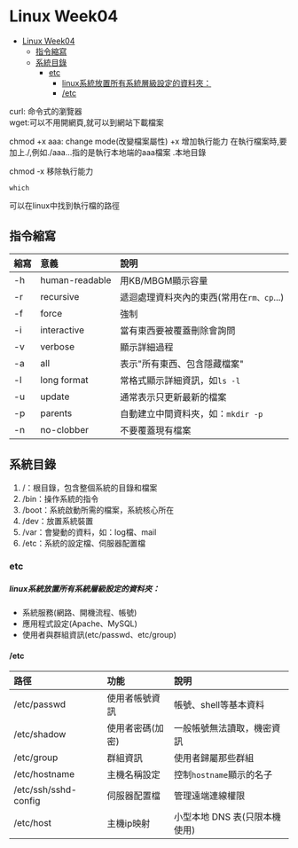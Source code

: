 # Linux Week04

- [Linux Week04](#linux-week04)
  - [指令縮寫](#指令縮寫)
  - [系統目錄](#系統目錄)
    - [etc](#etc)
        - [linux系統放置所有系統層級設定的資料夾：](#linux系統放置所有系統層級設定的資料夾)
      - [/etc](#etc-1)


curl: 命令式的瀏覽器  
wget:可以不用開網頁,就可以到網站下載檔案

chmod +x aaa: change mode(改變檔案屬性) +x 增加執行能力
在執行檔案時,要加上./,例如./aaa...指的是執行本地端的aaa檔案
.本地目錄

chmod -x 移除執行能力

```
which
```
可以在linux中找到執行檔的路徑

## 指令縮寫
|   縮寫    |   意義    |   說明    |
|   :--     |   :--     |   :--     |
|-h|human-readable|用KB/MBGM顯示容量|
|-r|recursive|遞迴處理資料夾內的東西(常用在```rm、cp```...)|
|-f|force|強制|
|-i|interactive|當有東西要被覆蓋刪除會詢問|
|-v|verbose|顯示詳細過程|
|-a|all|表示"所有東西、包含隱藏檔案"|
|-l|long format|常格式顯示詳細資訊，如```ls -l```|
|-u|update|通常表示只更新最新的檔案|
|-p|parents|自動建立中間資料夾，如：```mkdir -p```|
|-n|no-clobber|不要覆蓋現有檔案|

## 系統目錄
1. /：根目錄，包含整個系統的目錄和檔案
2. /bin：操作系統的指令
3. /boot：系統啟動所需的檔案，系統核心所在
4. /dev：放置系統裝置
5. /var：會變動的資料，如：log檔、mail
6. /etc：系統的設定檔、伺服器配置檔

### etc
##### linux系統放置所有系統層級設定的資料夾：
- 系統服務(網路、開機流程、帳號)
- 應用程式設定(Apache、MySQL)
- 使用者與群組資訊(etc/passwd、etc/group)

#### /etc
|   路徑    |   功能    |   說明    |
|:--        |:--        |:--        |
|/etc/passwd|使用者帳號資訊|帳號、shell等基本資料|
|/etc/shadow|使用者密碼(加密)|一般帳號無法讀取，機密資訊|
|/etc/group|群組資訊|使用者歸屬那些群組|
|/etc/hostname|主機名稱設定|控制```hostname```顯示的名子|
|/etc/ssh/sshd-config|伺服器配置檔|管理遠端連線權限|
|/etc/host|主機ip映射|小型本地 DNS 表(只限本機使用)|


